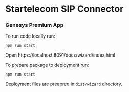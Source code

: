 # Startelecom SIP Connector
### Genesys Premium App

To run code locally run:
```
npm run start
```
Open https://localhost:8091/docs/wizard/index.html

To prepare package to deployment run:
```
npm run start
```
Deployment files are preapred in `dist/wizard` directory.